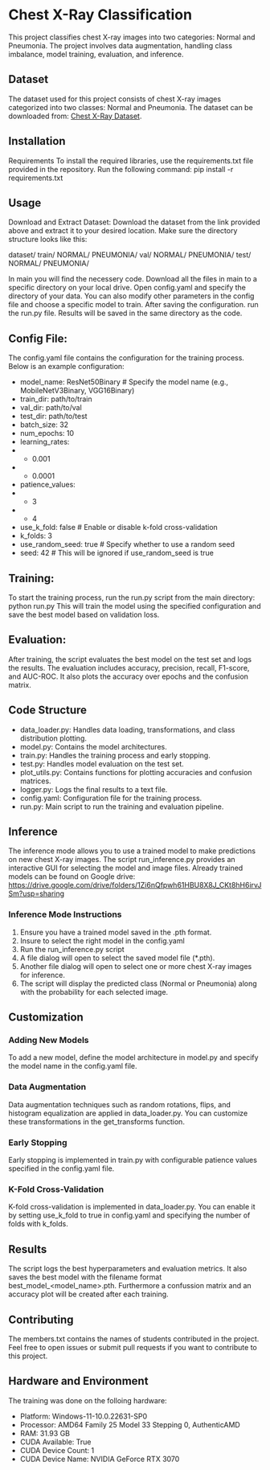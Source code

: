 # Chest X-Ray Classification

This project classifies chest X-ray images into two categories: Normal and Pneumonia. The project involves data augmentation, handling class imbalance, 
model training, evaluation, and inference.

## Dataset

The dataset used for this project consists of chest X-ray images categorized into two classes: Normal and Pneumonia. The dataset can be downloaded from:
[Chest X-Ray Dataset](https://drive.google.com/drive/folders/1N9D68Uj6Y3R8_iYAE_dnP9J5BXUiDXRy).

## Installation

Requirements
To install the required libraries, use the requirements.txt file provided in the repository. Run the following command:
pip install -r requirements.txt

## Usage

Download and Extract Dataset:
Download the dataset from the link provided above and extract it to your desired location. Make sure the directory structure looks like this:

dataset/
    train/
        NORMAL/
        PNEUMONIA/
    val/
        NORMAL/
        PNEUMONIA/
    test/
        NORMAL/
        PNEUMONIA/

In main you will find the necessery code. Download all the files in main to a specific directory on your local drive.
Open config.yaml and specify the directory of your data. You can also modify other parameters in the config file 
and choose a specific model to train. After saving the configuration. run the run.py file. Results will be saved
in the same directory as the code.

## Config File:

The config.yaml file contains the configuration for the training process. Below is an example configuration:

- model_name: ResNet50Binary  # Specify the model name (e.g., MobileNetV3Binary, VGG16Binary)
- train_dir: path/to/train
- val_dir: path/to/val
- test_dir: path/to/test
- batch_size: 32
- num_epochs: 10
- learning_rates:
-   - 0.001
-   - 0.0001
- patience_values:
-   - 3
-   - 4
- use_k_fold: false  # Enable or disable k-fold cross-validation
- k_folds: 3
- use_random_seed: true  # Specify whether to use a random seed
- seed: 42  # This will be ignored if use_random_seed is true

## Training:

To start the training process, run the run.py script from the main directory:
python run.py
This will train the model using the specified configuration and save the best model based on validation loss.

## Evaluation:

After training, the script evaluates the best model on the test set and logs the results. The evaluation includes accuracy, precision, recall, F1-score, and AUC-ROC. It also plots the accuracy over epochs and the confusion matrix.

## Code Structure

- data_loader.py: Handles data loading, transformations, and class distribution plotting.
- model.py: Contains the model architectures.
- train.py: Handles the training process and early stopping.
- test.py: Handles model evaluation on the test set.
- plot_utils.py: Contains functions for plotting accuracies and confusion matrices.
- logger.py: Logs the final results to a text file.
- config.yaml: Configuration file for the training process.
- run.py: Main script to run the training and evaluation pipeline.

## Inference

The inference mode allows you to use a trained model to make predictions on new chest X-ray images. The script run_inference.py provides an interactive GUI for selecting the model and image files. Already trained models can be found on Google drive:
https://drive.google.com/drive/folders/1Zi6nQfpwh61HBU8X8J_CKt8hH6irvJSm?usp=sharing

### Inference Mode Instructions

1. Ensure you have a trained model saved in the .pth format.
2. Insure to select the right model in the config.yaml
3. Run the run_inference.py script
4. A file dialog will open to select the saved model file (*.pth).
5. Another file dialog will open to select one or more chest X-ray images for inference.
6. The script will display the predicted class (Normal or Pneumonia) along with the probability for each selected image.
   
## Customization

### Adding New Models
To add a new model, define the model architecture in model.py and specify the model name in the config.yaml file.

### Data Augmentation
Data augmentation techniques such as random rotations, flips, and histogram equalization are applied in data_loader.py. You can customize these transformations in the get_transforms function.

### Early Stopping
Early stopping is implemented in train.py with configurable patience values specified in the config.yaml file.

### K-Fold Cross-Validation
K-fold cross-validation is implemented in data_loader.py. You can enable it by setting use_k_fold to true in config.yaml and specifying the number of folds with k_folds.

## Results

The script logs the best hyperparameters and evaluation metrics. It also saves the best model with the filename format best_model_<model_name>.pth.
Furthermore a confussion matrix and an accuracy plot will be created after each training.

## Contributing

The members.txt contains the names of students contributed in the project. Feel free to open issues or submit pull requests if you want to contribute to this project.

## Hardware and Environment

The training was done on the folloing hardware:
- Platform: Windows-11-10.0.22631-SP0
- Processor: AMD64 Family 25 Model 33 Stepping 0, AuthenticAMD
- RAM: 31.93 GB
- CUDA Available: True
- CUDA Device Count: 1
- CUDA Device Name: NVIDIA GeForce RTX 3070
